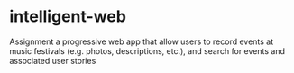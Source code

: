 # intelligent-web
Assignment
a progressive web app that allow users to record events at music festivals (e.g. photos, descriptions, etc.), and search for events and associated user stories
